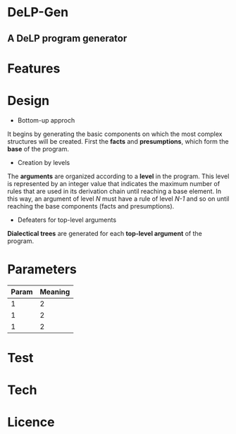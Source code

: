 # DeLP-Gen

## A DeLP program generator

# Features

# Design

- Bottom-up approch

It begins by generating the basic components on which the most complex structures will be created. First the **facts** and **presumptions**, which form the **base** of the program.

- Creation by levels

The **arguments** are organized according to a **level** in the program. This level is represented by an integer value that indicates the maximum number of rules that are used in its derivation chain until reaching a base element. In this way, an argument of level _N_ must have a rule of level _N-1_ and so on until reaching the base components (facts and presumptions).

- Defeaters for top-level arguments

**Dialectical trees** are generated for each **top-level argument** of the program.

# Parameters

| Param | Meaning |
|-------|---------|
| 1     | 2       |
| 1     | 2       |
| 1     | 2       |

# Test

# Tech

# Licence
